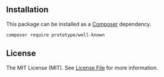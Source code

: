 ## Installation

This package can be installed as a [Composer](https://getcomposer.org/) dependency.

```bash
composer require prototype/well-known
```

## License

The MIT License (MIT). See [License File](../src/WellKnown/LICENSE) for more information.
